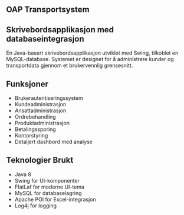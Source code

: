 ## OAP Transportsystem

## Skrivebordsapplikasjon med databaseintegrasjon

En Java-basert skrivebordsapplikasjon utviklet med Swing, tilkoblet en MySQL-database. Systemet er designet for å administrere kunder og transportdata gjennom et brukervennlig grensesnitt.

## Funksjoner

- Brukerautentiseringssystem
- Kundeadministrasjon
- Ansattadministrasjon
- Ordrebehandling
- Produktadministrasjon
- Betalingssporing
- Kontorstyring
- Detaljert dashbord med analyse

## Teknologier Brukt

- Java 8
- Swing for UI-komponenter
- FlatLaf for moderne UI-tema
- MySQL for databaselagring
- Apache POI for Excel-integrasjon
- Log4j for logging


